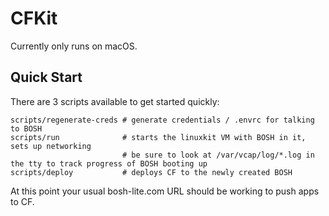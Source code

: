 # CFKit

Currently only runs on macOS.

## Quick Start

There are 3 scripts available to get started quickly:

```
scripts/regenerate-creds # generate credentials / .envrc for talking to BOSH
scripts/run              # starts the linuxkit VM with BOSH in it, sets up networking
                         # be sure to look at /var/vcap/log/*.log in the tty to track progress of BOSH booting up
scripts/deploy           # deploys CF to the newly created BOSH
```

At this point your usual bosh-lite.com URL should be working to push apps to CF.
